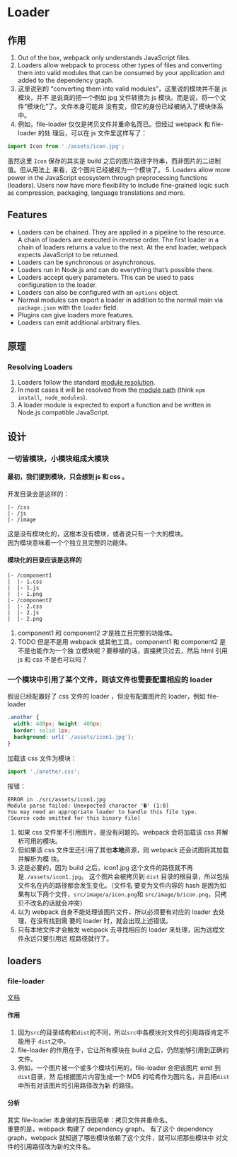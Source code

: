 # Loader

## 作用
1. Out of the box, webpack only understands JavaScript files.
2. Loaders allow webpack to process other types of files and converting them
into valid modules that can be consumed by your application and added to the
dependency graph.
3. 这里说到的 “converting them into valid modules”，这里说的模块并不是 js 模块，并不
是说真的把一个例如 jpg 文件转换为 js 模块。而是说，将一个文件“模块化”了。文件本身可能并
没有变，但它的身份已经被纳入了模块体系中。
4. 例如，file-loader 仅仅是拷贝文件并重命名而已。但经过 webpack 和 file-loader 的处
理后，可以在 js 文件里这样写了：
```js
import Icon from './assets/icon.jpg';
```
虽然这里 `Icon` 保存的其实是 build 之后的图片路径字符串，而非图片的二进制值。但从用法上
来看，这个图片已经被视为一个模块了。
5. Loaders allow more power in the JavaScript ecosystem through preprocessing
functions (loaders). Users now have more flexibility to include fine-grained
logic such as compression, packaging, language translations and more.


## Features
* Loaders can be chained. They are applied in a pipeline to the resource. A
chain of loaders are executed in reverse order. The first loader in a chain of
loaders returns a value to the next. At the end loader, webpack expects
JavaScript to be returned.
* Loaders can be synchronous or asynchronous.
* Loaders run in Node.js and can do everything that’s possible there.
* Loaders accept query parameters. This can be used to pass configuration to the
 loader.
* Loaders can also be configured with an `options` object.
* Normal modules can export a loader in addition to the normal main via
`package.json` with the `loader` field.
* Plugins can give loaders more features.
* Loaders can emit additional arbitrary files.


## 原理
### Resolving Loaders
1. Loaders follow the standard [module resolution](https://webpack.js.org/concepts/module-resolution/).
2. In most cases it will be resolved from the [module path](https://webpack.js.org/concepts/module-resolution/#module-paths)
 (think `npm install`,` node_modules`).
3. A loader module is expected to export a function and be written in Node.js
compatible JavaScript.


## 设计
### 一切皆模块，小模块组成大模块
#### 最初，我们提到模块，只会想到 js 和 css 。
开发目录会是这样的：
```
|- /css
|- /js
|- /image
```
这是没有模块化的，这根本没有模块，或者说只有一个大的模块。  
因为模块意味着一个个独立且完整的功能体。

#### 模块化的目录应该是这样的
```
|- /component1
|  |- 1.css
|  |- 1.js
|  |- 1.png
|- /component2
|  |- 2.css
|  |- 2.js
|  |- 2.png
```
1. component1 和 component2 才是独立且完整的功能体。
2. TODO 但是不是用 webpack 或其他工具，component1 和 component2 是不是也能作为一个独
立模块呢？要移植的话，直接拷贝过去，然后 html 引用 js 和 css 不是也可以吗？

### 一个模块中引用了某个文件，则该文件也需要配置相应的 loader
假设已经配置好了 css 文件的 loader ，但没有配置图片的 loader，例如 file-loader
```css
.another {
  width: 400px; height: 400px;
  border: solid 1px;
  background: url('./assets/icon1.jpg');
}
```
加载该 css 文件为模块：
```js
import './another.css';
```
报错：
```shell
ERROR in ./src/assets/icon1.jpg
Module parse failed: Unexpected character '�' (1:0)
You may need an appropriate loader to handle this file type.
(Source code omitted for this binary file)
```

1. 如果 css 文件里不引用图片，是没有问题的。webpack 会将加载该 css 并解析可用的模块。  
2. 但如果该 css 文件里还引用了其他**本地**资源，则 webpack 还会试图将其加载并解析为模
块。
3. 这是必要的，因为 build 之后，icon1.jpg 这个文件的路径就不再是`./assets/icon1.jpg`。
这个图片会被拷贝到 `dist` 目录的根目录，所以包括文件名在内的路径都会发生变化。（文件名
要变为文件内容的 hash 是因为如果有以下两个文件，`src/image/a/icon.png`和
`src/image/b/icon.png`，只拷贝不改名的话就会冲突）
4. 以为 webpack 自身不能处理该图片文件，所以必须要有对应的 loader 去处理，在没有找到需
要的 loader 时，就会出现上述错误。
5. 只有本地文件才会触发 webpack 去寻找相应的 loader 来处理，因为远程文件永远只要引用远
程路径就行了。



## loaders
### file-loader
[文档](https://github.com/webpack-contrib/file-loader)

#### 作用
1. 因为`src`的目录结构和`dist`的不同，所以`src`中各模块对文件的引用路径肯定不能用于
`dist`之中。
2. file-loader 的作用在于，它让所有模块在 build 之后，仍然能够引用到正确的文件。
3. 例如，一个图片被一个或多个模块引用的，file-loader 会把该图片 emit 到`dist`目录，然
后根据图片内容生成一个 MD5 的哈希作为图片名，并且把`dist`中所有对该图片的引用路径改为新
的路径。

#### 分析
其实 file-loader 本身做的东西很简单：拷贝文件并重命名。  
重要的是，webpack 构建了 dependency graph。
有了这个 dependency graph，webpack 就知道了哪些模块依赖了这个文件，就可以把那些模块中
对文件的引用路径改为新的文件名。
